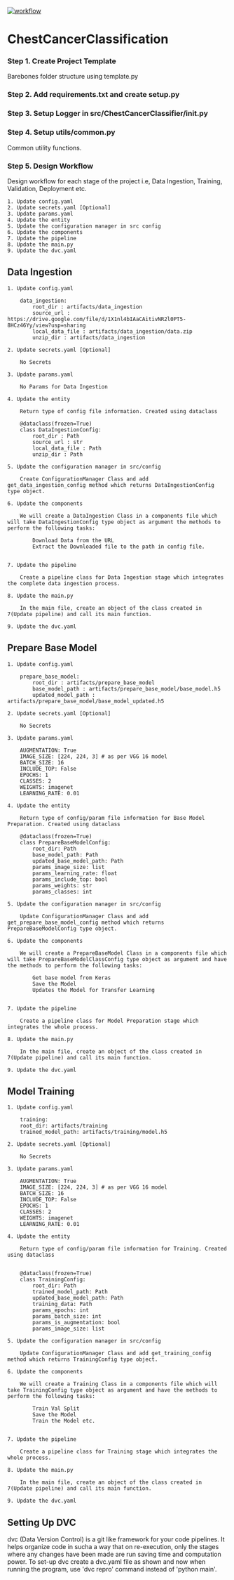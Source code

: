 [![workflow](https://github.com/AmadGakkhar/ChestCancerClassification/actions/workflows/main.yaml/badge.svg)](https://github.com/AmadGakkhar/ChestCancerClassification/actions/workflows/main.yaml) 

# ChestCancerClassification

### Step 1. Create Project Template
Barebones folder structure using template.py

### Step 2. Add requirements.txt and create setup.py

### Step 3. Setup Logger in src/ChestCancerClassifier/__init__.py

### Step 4. Setup utils/common.py
Common utility functions.

### Step 5. Design Workflow

Design workflow for each stage of the project i.e, Data Ingestion, Training, Validation, Deployment etc.

    1. Update config.yaml
    2. Update secrets.yaml [Optional]
    3. Update params.yaml
    4. Update the entity
    5. Update the configuration manager in src config
    6. Update the components
    7. Update the pipeline
    8. Update the main.py
    9. Update the dvc.yaml

## Data Ingestion

    1. Update config.yaml

        data_ingestion:
            root_dir : artifacts/data_ingestion
            source_url : https://drive.google.com/file/d/1X1nl4bIAaCAitivNR2l0PT5-8HCz46Yy/view?usp=sharing
            local_data_file : artifacts/data_ingestion/data.zip
            unzip_dir : artifacts/data_ingestion

    2. Update secrets.yaml [Optional]

        No Secrets

    3. Update params.yaml

        No Params for Data Ingestion

    4. Update the entity

        Return type of config file information. Created using dataclass

        @dataclass(frozen=True)
        class DataIngestionConfig:
            root_dir : Path
            source_url : str
            local_data_file : Path
            unzip_dir : Path

    5. Update the configuration manager in src/config

        Create ConfigurationManager Class and add get_data_ingestion_config method which returns DataIngestionConfig type object.

    6. Update the components

        We will create a DataIngestion Class in a components file which will take DataIngestionConfig type object as argument the methods to perform the following tasks:

            Download Data from the URL
            Extract the Downloaded file to the path in config file.


    7. Update the pipeline

        Create a pipeline class for Data Ingestion stage which integrates the complete data ingestion process.

    8. Update the main.py

        In the main file, create an object of the class created in 7(Update pipeline) and call its main function. 

    9. Update the dvc.yaml


## Prepare Base Model

    1. Update config.yaml

        prepare_base_model:
            root_dir : artifacts/prepare_base_model
            base_model_path : artifacts/prepare_base_model/base_model.h5
            updated_model_path : artifacts/prepare_base_model/base_model_updated.h5

    2. Update secrets.yaml [Optional]

        No Secrets

    3. Update params.yaml

        AUGMENTATION: True
        IMAGE_SIZE: [224, 224, 3] # as per VGG 16 model
        BATCH_SIZE: 16
        INCLUDE_TOP: False
        EPOCHS: 1
        CLASSES: 2
        WEIGHTS: imagenet
        LEARNING_RATE: 0.01

    4. Update the entity

        Return type of config/param file information for Base Model Preparation. Created using dataclass

        @dataclass(frozen=True)
        class PrepareBaseModelConfig:
            root_dir: Path
            base_model_path: Path
            updated_base_model_path: Path
            params_image_size: list
            params_learning_rate: float
            params_include_top: bool
            params_weights: str
            params_classes: int

    5. Update the configuration manager in src/config

        Update ConfigurationManager Class and add get_prepare_base_model_config method which returns PrepareBaseModelConfig type object.

    6. Update the components

        We will create a PrepareBaseModel Class in a components file which will take PrepareBaseModelClassConfig type object as argument and have the methods to perform the following tasks:

            Get base model from Keras
            Save the Model
            Updates the Model for Transfer Learning


    7. Update the pipeline

        Create a pipeline class for Model Preparation stage which integrates the whole process.

    8. Update the main.py

        In the main file, create an object of the class created in 7(Update pipeline) and call its main function. 

    9. Update the dvc.yaml


## Model Training

    1. Update config.yaml

        training:
        root_dir: artifacts/training
        trained_model_path: artifacts/training/model.h5

    2. Update secrets.yaml [Optional]

        No Secrets

    3. Update params.yaml

        AUGMENTATION: True
        IMAGE_SIZE: [224, 224, 3] # as per VGG 16 model
        BATCH_SIZE: 16
        INCLUDE_TOP: False
        EPOCHS: 1
        CLASSES: 2
        WEIGHTS: imagenet
        LEARNING_RATE: 0.01

    4. Update the entity

        Return type of config/param file information for Training. Created using dataclass


        @dataclass(frozen=True)
        class TrainingConfig:
            root_dir: Path
            trained_model_path: Path
            updated_base_model_path: Path
            training_data: Path
            params_epochs: int
            params_batch_size: int
            params_is_augmentation: bool
            params_image_size: list

    5. Update the configuration manager in src/config

        Update ConfigurationManager Class and add get_training_config method which returns TrainingConfig type object.

    6. Update the components

        We will create a Training Class in a components file which will take TrainingConfig type object as argument and have the methods to perform the following tasks:

            Train Val Split
            Save the Model
            Train the Model etc.


    7. Update the pipeline

        Create a pipeline class for Training stage which integrates the whole process.

    8. Update the main.py

        In the main file, create an object of the class created in 7(Update pipeline) and call its main function. 

    9. Update the dvc.yaml

## Setting Up DVC

dvc (Data Version Control) is a git like framework for your code pipelines. It helps organize code in sucha a way that on re-execution, only the stages where any changes have been made are run saving time and computation power. To set-up dvc create a dvc.yaml file as shown and now when running the program, use 'dvc repro' command instead of 'python main'.


